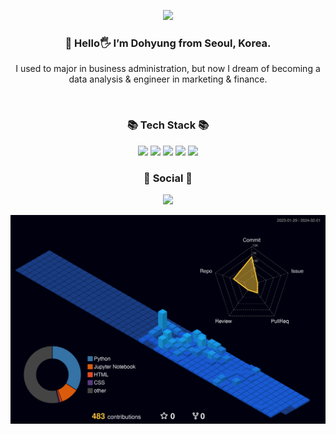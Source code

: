 <p align=center>
<img src="https://capsule-render.vercel.app/api?type=cylinder&color=4169e1&height=160&section=header&text=figure.2🐣&fontSize=90&&animation=fadeIn&fontColor=FFFFFF"></image>
</p>

<h3 align=center> 
🌱 Hello🖐 I’m Dohyung from Seoul, Korea.
</h3>
<p align=center>I used to major in business administration, but now I dream of becoming a data analysis & engineer in marketing & finance.
</p>
<br>

<div align=center>
	
</div>

<h3 align="center">📚 Tech Stack 📚</h3>
<div align="center">
	<img src="https://img.shields.io/badge/PYTHON-E34F26?style=flat-square&logo=python&logoColor=white"/>
	<img src="https://img.shields.io/badge/JUPYTER-61DAFB?style=flat-square&logo=YTER&logoColor=white"/>
	<img src="https://img.shields.io/badge/DJANGO-F7DF1E?style=flat-square&logo=DJANGO-F7DF1E&logoColor=white"/>
	<img src="https://img.shields.io/badge/HTML5-3178C6?style=flat-square&logo=html5&logoColor=white"/>
 	<img src="https://img.shields.io/badge/MYSQL-CC6699?style=flat-square&logo=MYSQL&logoColor=white"/>
	
<!-- 	<img src="https://img.shields.io/badge/Redux Toolkit-764ABC?style=flat-square&logo=redux&logoColor=white"/>
	<br/>
 	<img src="https://img.shields.io/badge/Next.js-000000?style=flat-square&logo=nextdotjs&logoColor=white"/>
 	<img src="https://img.shields.io/badge/Node.js-339933?style=flat-square&logo=nodedotjs&logoColor=white"/>
 -->
	
</div>

<div align=center>
	<h3> 🐣 Social 🐣 </h3>	
	<a href="mailto:lskjghg7@naver.com">
	<img src="https://img.shields.io/badge/mail-d14836?style=flat&logo=Gmail&logoColor=white&link=mailto:lskjghg7@naver.com""
	 style="height : auto; margin-left : 10px; margin-right : 10px;"/>
	</a>
</div>



![](./profile-3d-contrib/profile-night-view.svg)
